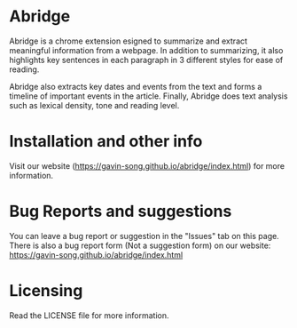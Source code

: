 # Abridge

Abridge is a chrome extension esigned to summarize and extract meaningful information from a webpage. In addition to summarizing, it also highlights key sentences in each paragraph in 3 different styles for ease of reading.

Abridge also extracts key dates and events from the text and forms a timeline of important events in the article. Finally, Abridge does text analysis such as lexical density, tone and reading level.

# Installation and other info 

Visit our website (https://gavin-song.github.io/abridge/index.html) for more information. 

# Bug Reports and suggestions

You can leave a bug report or suggestion in the "Issues" tab on this page. There is also a bug report form (Not a suggestion form) on our website: https://gavin-song.github.io/abridge/index.html 

# Licensing

Read the LICENSE file for more information.
